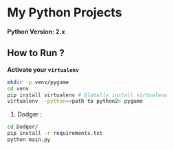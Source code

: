 # My Python Projects


**Python Version: 2.x**

## How to Run ?

**Activate your `virtualenv`**

```sh
mkdir -p venv/pygame
cd venv
pip install virtualenv # Globally install virtualenv
virtualenv --python=<path to python2> pygame
```
1. Dodger :

```sh
cd Dodger/
pip install -r requirements.txt
python main.py
```